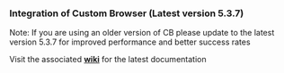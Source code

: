### Integration of Custom Browser (Latest version 5.3.7)

Note: If you are using an older version of CB please update to the latest version 5.3.7 for improved performance and better success rates  

Visit the associated [**wiki**](https://github.com/payu-intrepos/Android-Custom-Browser/wiki/v5.2.2) for the latest documentation
